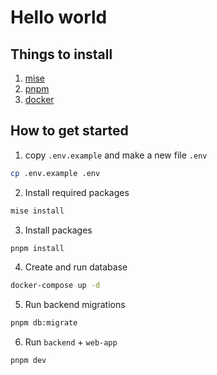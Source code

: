 # Hello world

## Things to install
1. [mise](https://mise.jdx.dev/)
2. [pnpm](https://pnpm.io/)
3. [docker]( https://docs.docker.com/get-started/get-docker/ )


## How to get started
1. copy `.env.example` and make a new file `.env`
```bash
cp .env.example .env
```

2. Install required packages
```bash
mise install
```

3. Install packages
```bash
pnpm install
```

4. Create and run database
```bash
docker-compose up -d
```

5. Run backend migrations
```bash
pnpm db:migrate
```

6. Run `backend` + `web-app`
```bash
pnpm dev
```
